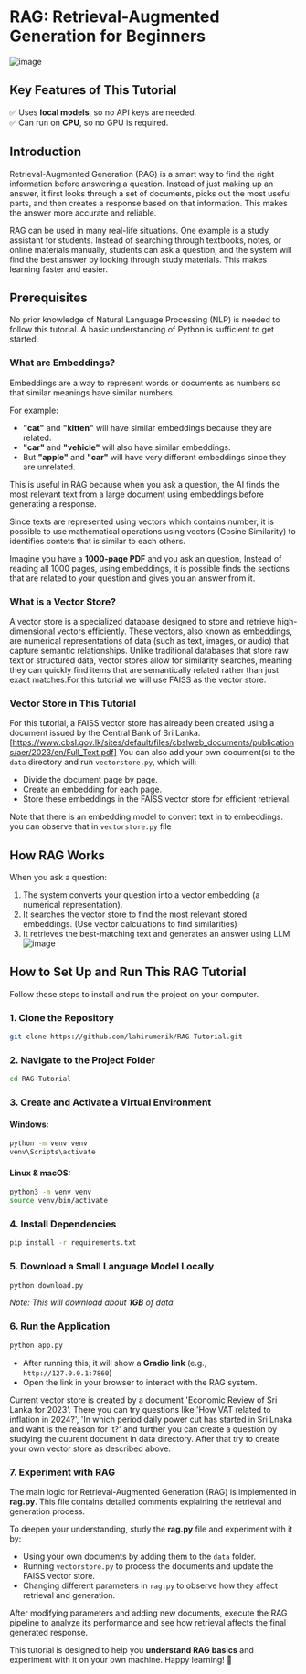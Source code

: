 # RAG: Retrieval-Augmented Generation for Beginners

![image](https://github.com/user-attachments/assets/abccc18e-75c2-4acd-a1bd-46650aa2ea7e)

## Key Features of This Tutorial

✅ Uses **local models**, so no API keys are needed.  
✅ Can run on **CPU**, so no GPU is required.  

## Introduction

Retrieval-Augmented Generation (RAG) is a smart way to find the right information before answering a question. Instead of just making up an answer, it first looks through a set of documents, picks out the most useful parts, and then creates a response based on that information. This makes the answer more accurate and reliable.

RAG can be used in many real-life situations. One example is a study assistant for students. Instead of searching through textbooks, notes, or online materials manually, students can ask a question, and the system will find the best answer by looking through study materials. This makes learning faster and easier.

## Prerequisites

No prior knowledge of Natural Language Processing (NLP) is needed to follow this tutorial. A basic understanding of Python is sufficient to get started.

### What are Embeddings?

Embeddings are a way to represent words or documents as numbers so that similar meanings have similar numbers.

For example:

- **"cat"** and **"kitten"** will have similar embeddings because they are related.
- **"car"** and **"vehicle"** will also have similar embeddings.
- But **"apple"** and **"car"** will have very different embeddings since they are unrelated.

This is useful in RAG because when you ask a question, the AI finds the most relevant text from a large document using embeddings before generating a response.

Since texts are represented using vectors which contains number, it is possible to use mathematical operations using vectors (Cosine Similarity) to identifies contets that is similar to each others.

Imagine you have a **1000-page PDF** and you ask an question, Instead of reading all 1000 pages, using embeddings, it is possible finds the sections that are related to your question and gives you an answer from it.


### What is a Vector Store?

A vector store is a specialized database designed to store and retrieve high-dimensional vectors efficiently. These vectors, also known as embeddings, are numerical representations of data (such as text, images, or audio) that capture semantic relationships. Unlike traditional databases that store raw text or structured data, vector stores allow for similarity searches, meaning they can quickly find items that are semantically related rather than just exact matches.For this tutorial we will use FAISS as the vector store. 

### Vector Store in This Tutorial

For this tutorial, a FAISS vector store has already been created using a document issued by the Central Bank of Sri Lanka. [https://www.cbsl.gov.lk/sites/default/files/cbslweb_documents/publications/aer/2023/en/Full_Text.pdf] 
You can also add your own document(s) to the `data` directory and run `vectorstore.py`, which will:

- Divide the document page by page.
- Create an embedding for each page.
- Store these embeddings in the FAISS vector store for efficient retrieval.

Note that there is an embedding model to convert text in to embeddings. you can observe that in `vectorstore.py` file


## How RAG Works

When you ask a question:

1. The system converts your question into a vector embedding (a numerical representation).
2. It searches the vector store to find the most relevant stored embeddings. (Use vector calculations to find similarities)
3. It retrieves the best-matching text and generates an answer using LLM
![image](https://github.com/user-attachments/assets/841af4ba-a027-405c-8a03-1eff546f71ca)

## How to Set Up and Run This RAG Tutorial

Follow these steps to install and run the project on your computer.

### 1. Clone the Repository

```bash
git clone https://github.com/lahirumenik/RAG-Tutorial.git
```

### 2. Navigate to the Project Folder

```bash
cd RAG-Tutorial
```

### 3. Create and Activate a Virtual Environment

#### Windows:

```bash
python -m venv venv
venv\Scripts\activate
```

#### Linux & macOS:

```bash
python3 -m venv venv
source venv/bin/activate
```

### 4. Install Dependencies

```bash
pip install -r requirements.txt
```

### 5. Download a Small Language Model Locally

```bash
python download.py
```

*Note: This will download about **1GB** of data.*

### 6. Run the Application

```bash
python app.py
```

- After running this, it will show a **Gradio link** (e.g., `http://127.0.0.1:7860`)
- Open the link in your browser to interact with the RAG system.

Current vector store is created by a document 'Economic Review of Sri Lanka for 2023'. There you can try questions like 'How VAT related to inflation in 2024?', 'In which period daily power cut has started in Sri Lnaka and waht is the reason for it?' and further you can create a question by studying the cuurent document in data directory. After that try to create your own vector store as described above.

### 7. Experiment with RAG

The main logic for Retrieval-Augmented Generation (RAG) is implemented in **rag.py**. This file contains detailed comments explaining the retrieval and generation process.  

To deepen your understanding, study the **rag.py** file and experiment with it by:  
 
- Using your own documents by adding them to the `data` folder.  
- Running `vectorstore.py` to process the documents and update the FAISS vector store.
- Changing different parameters in `rag.py` to observe how they affect retrieval and generation. 

After modifying parameters and adding new documents, execute the RAG pipeline to analyze its performance and see how retrieval affects the final generated response.  
 
This tutorial is designed to help you **understand RAG basics** and experiment with it on your own machine. Happy learning! 🚀


